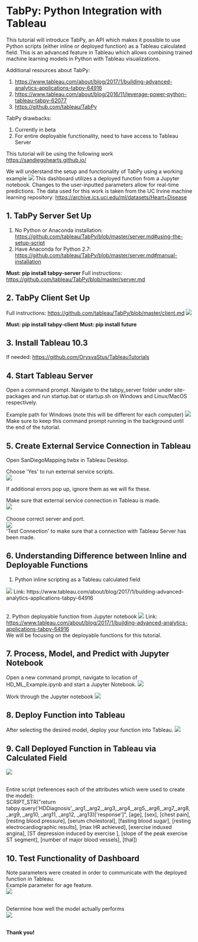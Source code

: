 # TabPy: Python Integration with Tableau
This tutorial will introduce TabPy, an API which makes it possible to use Python scripts (either inline or deployed function) as a Tableau calculated field. This is an advanced feature in Tableau which allows combining trained machine learning models in Python with Tableau visualizations. 

Additional resources about TabPy:
1. https://www.tableau.com/about/blog/2017/1/building-advanced-analytics-applications-tabpy-64916
2. https://www.tableau.com/about/blog/2016/11/leverage-power-python-tableau-tabpy-62077
3. https://github.com/tableau/TabPy

TabPy drawbacks:
1. Currently in beta
2. For entire deployable functionality, need to have access to Tableau Server

This tutorial will be using the following work https://sandiegohearts.github.io/

We will understand the setup and functionality of TabPy using a working example
<img src="https://github.com/OrysyaStus/TableauTutorials/blob/master/TabPy_Python_Integration/Images/TabPy.PNG">
This dashboard utilizes a deployed function from a Jupyter notebook. Changes to the user-inputted parameters allow for real-time predictions. The data used for this work is taken from the UC Irvine machine learning repository: https://archive.ics.uci.edu/ml/datasets/Heart+Disease

## 1. TabPy Server Set Up
1. No Python or Anaconda installation: https://github.com/tableau/TabPy/blob/master/server.md#using-the-setup-script
2. Have Anaconda for Python 2.7: https://github.com/tableau/TabPy/blob/master/server.md#manual-installation

**Must: pip install tabpy-server**
Full instructions: https://github.com/tableau/TabPy/blob/master/server.md

## 2. TabPy Client Set Up
Full instructions: https://github.com/tableau/TabPy/blob/master/client.md
<img src="https://github.com/OrysyaStus/TableauTutorials/blob/master/TabPy_Python_Integration/Images/tabpy_client.PNG">

**Must: pip install tabpy-client**
**Must: pip install future**

## 3. Install Tableau 10.3
If needed: https://github.com/OrysyaStus/TableauTutorials

## 4. Start Tableau Server
Open a command prompt. Navigate to the tabpy_server folder under site-packages and run startup.bat or startup.sh on Windows and Linux/MacOS respectively. 

Example path for Windows (note this will be different for each computer)
<img src="https://github.com/OrysyaStus/TableauTutorials/blob/master/TabPy_Python_Integration/Images/start_tableau_server.PNG">
Make sure to keep this command prompt running in the background until the end of the tutorial.

## 5. Create External Service Connection in Tableau
Open SanDiegoMapping.twbx in Tableau Desktop. 

Choose 'Yes' to run external service scripts. <br>
<img src="https://github.com/OrysyaStus/TableauTutorials/blob/master/TabPy_Python_Integration/Images/run_external_service.PNG">

If additional errors pop up, ignore them as we will fix these.

Make sure that external service connection in Tableau is made.<br>
<img src="https://github.com/OrysyaStus/TableauTutorials/blob/master/TabPy_Python_Integration/Images/external_service_connection1.PNG">
<br><br>Choose correct server and port.<br>
<img src="https://github.com/OrysyaStus/TableauTutorials/blob/master/TabPy_Python_Integration/Images/external_service_connection2.PNG">
<br>'Test Connection' to make sure that a connection with Tableau Server has been made.

## 6. Understanding Difference between Inline and Deployable Functions
1. Python inline scripting as a Tableau calculated field
<img src="https://github.com/OrysyaStus/TableauTutorials/blob/master/TabPy_Python_Integration/Images/inline_example.PNG">
Link: https://www.tableau.com/about/blog/2017/1/building-advanced-analytics-applications-tabpy-64916

<br>2. Python deployable function from Jupyter notebook
<img src="https://github.com/OrysyaStus/TableauTutorials/blob/master/TabPy_Python_Integration/Images/deployable_function.PNG">
Link: https://www.tableau.com/about/blog/2017/1/building-advanced-analytics-applications-tabpy-64916
<br>We will be focusing on the deployable functions for this tutorial.

## 7. Process, Model, and Predict with Jupyter Notebook
Open a new command prompt, navigate to location of HD_ML_Example.ipynb and start a Jupyter Notebook.
<img src="https://github.com/OrysyaStus/TableauTutorials/blob/master/TabPy_Python_Integration/Images/start_jupyter_notebook.PNG">

Work through the Jupyter notebook
<img src="https://github.com/OrysyaStus/TableauTutorials/blob/master/TabPy_Python_Integration/Images/jupyter_notebook.PNG">

## 8. Deploy Function into Tableau
After selecting the desired model, deploy your function into Tableau.
<img src="https://github.com/OrysyaStus/TableauTutorials/blob/master/TabPy_Python_Integration/Images/deploy_function.PNG">

## 9. Call Deployed Function in Tableau via Calculated Field
<img src="https://github.com/OrysyaStus/TableauTutorials/blob/master/TabPy_Python_Integration/Images/calculated_field.PNG">

<br>Entire script (references each of the attributes which were used to create the model):<br>
SCRIPT_STR("return tabpy.query('HDDiagnosis',_arg1,_arg2,_arg3,_arg4,_arg5,_arg6,_arg7,_arg8,_arg9, _arg10, _arg11, _arg12, _arg13)['response']",
[age], [sex], [chest pain], [resting blood pressure], [serum cholestoral], [fasting blood sugar], [resting electrocardiographic results], [max HR achieved], [exercise induxed angina], [ST depression induced by exercise ], [slope of the peak exercise ST segment], [number of major blood vessels], [thal])

## 10. Test Functionality of Dashboard
Note parameters were created in order to communicate with the deployed function in Tableau.
<br>Example parameter for age feature.<br>
<img src="https://github.com/OrysyaStus/TableauTutorials/blob/master/TabPy_Python_Integration/Images/parameters.PNG">

<br>Determine how well the model actually performs<br>
<img src="https://github.com/OrysyaStus/TableauTutorials/blob/master/TabPy_Python_Integration/Images/test_functionality.PNG">

<br> **Thank you!**
